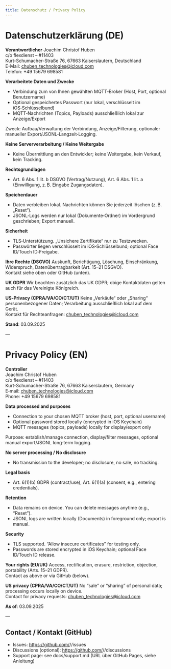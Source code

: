 ```yaml
---
title: Datenschutz / Privacy Policy
---
```


# Datenschutzerklärung (DE)

**Verantwortlicher**
Joachim Christof Huben  
c/o flexdienst – #11403  
Kurt-Schumacher-Straße 76, 67663 Kaiserslautern, Deutschland  
E-Mail: chuben_technologies@icloud.com  
Telefon: +49 15679 698581

**Verarbeitete Daten und Zwecke**
- Verbindung zum von Ihnen gewählten MQTT‑Broker (Host, Port, optional Benutzername)  
- Optional gespeichertes Passwort (nur lokal, verschlüsselt im iOS‑Schlüsselbund)  
- MQTT‑Nachrichten (Topics, Payloads) ausschließlich lokal zur Anzeige/Export

Zweck: Aufbau/Verwaltung der Verbindung, Anzeige/Filterung, optionaler manueller Export/JSONL‑Langzeit‑Logging.

**Keine Serververarbeitung / Keine Weitergabe**
- Keine Übermittlung an den Entwickler; keine Weitergabe, kein Verkauf, kein Tracking.

**Rechtsgrundlagen**
- Art. 6 Abs. 1 lit. b DSGVO (Vertrag/Nutzung), Art. 6 Abs. 1 lit. a (Einwilligung, z. B. Eingabe Zugangsdaten).

**Speicherdauer**
- Daten verbleiben lokal. Nachrichten können Sie jederzeit löschen (z. B. „Reset“).  
- JSONL‑Logs werden nur lokal (Dokumente‑Ordner) im Vordergrund geschrieben; Export manuell.

**Sicherheit**
- TLS‑Unterstützung. „Unsichere Zertifikate“ nur zu Testzwecken.  
- Passwörter liegen verschlüsselt im iOS‑Schlüsselbund; optional Face ID/Touch ID‑Freigabe.

**Ihre Rechte (DSGVO)**
Auskunft, Berichtigung, Löschung, Einschränkung, Widerspruch, Datenübertragbarkeit (Art. 15–21 DSGVO).  
Kontakt siehe oben oder GitHub (unten).

**UK GDPR**
Wir beachten zusätzlich das UK GDPR; obige Kontaktdaten gelten auch für das Vereinigte Königreich.

**US‑Privacy (CPRA/VA/CO/CT/UT)**
Keine „Verkäufe“ oder „Sharing“ personenbezogener Daten; Verarbeitung ausschließlich lokal auf dem Gerät.  
Kontakt für Rechteanfragen: chuben_technologies@icloud.com

**Stand**: 03.09.2025

—

# Privacy Policy (EN)

**Controller**  
Joachim Christof Huben  
c/o flexdienst – #11403  
Kurt-Schumacher-Straße 76, 67663 Kaiserslautern, Germany  
E‑mail: chuben_technologies@icloud.com  
Phone: +49 15679 698581

**Data processed and purposes**
- Connection to your chosen MQTT broker (host, port, optional username)  
- Optional password stored locally (encrypted in iOS Keychain)  
- MQTT messages (topics, payloads) locally for display/export only

Purpose: establish/manage connection, display/filter messages, optional manual export/JSONL long‑term logging.

**No server processing / No disclosure**
- No transmission to the developer; no disclosure, no sale, no tracking.

**Legal basis**
- Art. 6(1)(b) GDPR (contract/use), Art. 6(1)(a) (consent, e.g., entering credentials).

**Retention**
- Data remains on device. You can delete messages anytime (e.g., “Reset”).  
- JSONL logs are written locally (Documents) in foreground only; export is manual.

**Security**
- TLS supported. “Allow insecure certificates” for testing only.  
- Passwords are stored encrypted in iOS Keychain; optional Face ID/Touch ID release.

**Your rights (EU/UK)**
Access, rectification, erasure, restriction, objection, portability (Arts. 15–21 GDPR).  
Contact as above or via GitHub (below).

**US privacy (CPRA/VA/CO/CT/UT)**
No “sale” or “sharing” of personal data; processing occurs locally on device.  
Contact for privacy requests: chuben_technologies@icloud.com

**As of**: 03.09.2025

—

## Contact / Kontakt (GitHub)
- Issues: https://github.com/<your-username>/<your-repo>/issues  
- Discussions (optional): https://github.com/<your-username>/<your-repo>/discussions  
- Support page: see docs/support.md (URL über GitHub Pages, siehe Anleitung)


